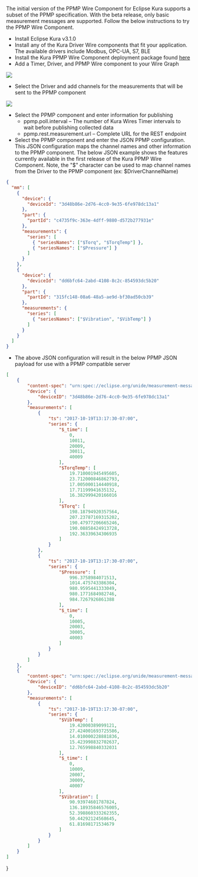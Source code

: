 The initial version of the PPMP Wire Component for Eclipse Kura supports a subset of the PPMP specification. With the beta release, only basic measurement messages are supported. Follow the below instructions to try the PPMP Wire Component.

- Install Eclipse Kura v3.1.0
- Install any of the Kura Driver Wire components that fit your application. The available drivers include Modbus, OPC-UA, S7, BLE
- Install the Kura PPMP Wire Component deployment package found [here](https://raw.githubusercontent.com/eclipselabs/master/eclipseiot-testbed-productionperformancemanagement/kura-ppmp.dp)
- Add a Timer, Driver, and PPMP Wire component to your Wire Graph

 ![](https://raw.githubusercontent.com/eclipselabs/eclipseiot-testbed-productionperformancemanagement/master/kura-wires/wires-example.png)

- Select the Driver and add channels for the measurements that will be sent to the PPMP component

 ![](https://raw.githubusercontent.com/eclipselabs/eclipseiot-testbed-productionperformancemanagement/master/kura-wires/driver-configuration.png)

- Select the PPMP component and enter information for publishing
  - ppmp.poll.interval – The number of Kura Wires Timer intervals to wait before publishing collected data
  - ppmp.rest.measurement.url – Complete URL for the REST endpoint
- Select the PPMP component and enter the JSON PPMP configuration. This JSON configuration maps the channel names and other information to the PPMP component. The below JSON example shows the features currently available in the first release of the Kura PPMP Wire Component. Note, the &quot;$&quot; character can be used to map channel names from the Driver to the PPMP component (ex: $DriverChannelName)

```json
{
  "mm": [
    {
      "device": {
        "deviceId": "3d48b86e-2d76-4cc0-9e35-6fe978dc13a1"
      },
      "part": {
        "partId": "c4735f9c-363e-4dff-9880-d572b277931e"
      },
      "measurements": {
        "series": [
          { "seriesNames": ["$Torq", "$TorqTemp"] },
          { "seriesNames": ["$Pressure"] }
        ]
      }
    },
    {
      "device": {
        "deviceId": "dd6bfc64-2abd-4108-8c2c-854593dc5b20"
      },
      "part": {
        "partId": "315fc148-08a6-48a5-ae9d-bf30ad50cb39"
      },
      "measurements": {
        "series": [
          { "seriesNames": ["$Vibration", "$VibTemp"] }
        ]
      }
    }
  ]
}
```

- The above JSON configuration will result in the below PPMP JSON payload for use with a PPMP compatible server


```json
[
    {
        "content-spec": "urn:spec://eclipse.org/unide/measurement-message#v2",
        "device": {
            "deviceID": "3d48b86e-2d76-4cc0-9e35-6fe978dc13a1"
        },
        "measurements": [
            {
                "ts": "2017-10-19T13:17:30-07:00",
                "series": {
                    "$_time": [
                        0,
                        10011,
                        20009,
                        30011,
                        40009
                    ],
                    "$TorqTemp": [
                        19.710001945495605,
                        23.712000846862793,
                        17.005000114440918,
                        17.71199941635132,
                        16.382999420166016
                    ],
                    "$Torq": [
                        198.18794920357564,
                        207.23787169315202,
                        190.47977206665246,
                        190.08858424913728,
                        192.36339634306935
                    ]
                }
            },
            {
                "ts": "2017-10-19T13:17:30-07:00",
                "series": {
                    "$Pressure": [
                        996.3758984071513,
                        1014.475743386304,
                        980.9595441333049,
                        980.1771684982746,
                        984.7267926861388
                    ],
                    "$_time": [
                        0,
                        10005,
                        20003,
                        30005,
                        40003
                    ]
                }
            }
        ]
    },
    {
        "content-spec": "urn:spec://eclipse.org/unide/measurement-message#v2",
        "device": {
            "deviceID": "dd6bfc64-2abd-4108-8c2c-854593dc5b20"
        },
        "measurements": [
            {
                "ts": "2017-10-19T13:17:30-07:00",
                "series": {
                    "$VibTemp": [
                        19.42000389099121,
                        27.424001693725586,
                        14.010000228881836,
                        15.423998832702637,
                        12.765998840332031
                    ],
                    "$_time": [
                        0,
                        10009,
                        20007,
                        30009,
                        40007
                    ],
                    "$Vibration": [
                        90.93974601787824,
                        136.18935846576005,
                        52.398860333262355,
                        50.44292124568645,
                        61.81698171534679
                    ]
                }
            }
        ]
    }
]
```
}
